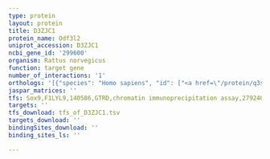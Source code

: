 ```yaml
---
type: protein
layout: protein
title: D3ZJC1
protein_name: Odf3l2
uniprot_accession: D3ZJC1
ncbi_gene_id: '299600'
organism: Rattus norvegicus
function: target gene
number_of_interactions: '1'
orthologs: '[{"species": "Homo sapiens", "id": ["<a href=\"/protein/q3sx64\">Q3SX64</a>"]}, {"species": "Danio rerio", "id": ["<a href=\"/protein/b3di43\">B3DI43</a>", "<a href=\"/protein/f1rck8\">F1RCK8</a>"]}, {"species": "Mus musculus", "id": ["<a href=\"/protein/q3tz65\">Q3TZ65</a>"]}, {"species": "Drosophila melanogaster", "id": ["Q9VCJ6"]}]'
jaspar_matrices: ''
tfs: Sox9,F1LYL9,140586,GTRD,chromatin immunoprecipitation assay,27924024%5Buid%5D,No
targets: ''
tfs_download: tfs_of_D3ZJC1.tsv
targets_download: ''
bindingSites_download: ''
binding_sites_ls: ''

---
```

